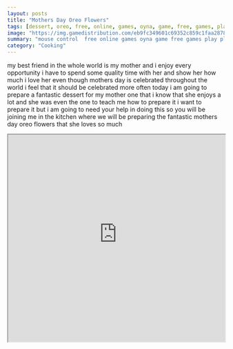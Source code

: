 ```yaml
---
layout: posts
title: "Mothers Day Oreo Flowers"
tags: [dessert, oreo, free, online, games, oyna, game, free, games, play, play, games]
image: "https://img.gamedistribution.com/eb9fc349601c69352c859c1faa287874.jpg"
summary: "mouse control  free online games oyna game free games play play games"
category: "Cooking"
---
```


my best friend in the whole world is my mother and i enjoy every opportunity i have to spend some quality time with her and show her how much i love her even though mothers day is celebrated throughout the world i feel that it should be celebrated more often today i am going to prepare a fantastic dessert for my mother one that i know that she enjoys a lot and she was even the one to teach me how to prepare it i want to prepare it but i am going to need your help in doing this so you will be joining me in the kitchen where we will be preparing the fantastic mothers day oreo flowers that she loves so much

<iframe width="100%" height="480px;" src="https://flash.gamedistribution.com?game=eb9fc349601c69352c859c1faa287874"></iframe>